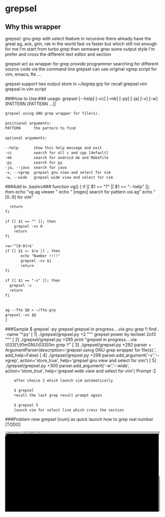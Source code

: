# grepsel #

## Why this wrapper
grepsel: gnu grep with select feature in recursive 
there already have the great ag, ack, grin, rak in the world fast vs faster
but which still not enough for me I'm start from turbo grep then semware grep 
some output style I'm prefer and cross the different text editor and section

grepsel act as wrapper for grep provide programmer searching for different source code via the command line
grepsel can use original vgrep script for vim, emacs, fte ...

grepsel support two output store in ~/legrep.grp for recall
grepsel.vim grepsel in vim script

###How to Use:###
	usage: grepsel [--help] [-cc] [-mk] [-py] [-ja] [-v] [-w]
		[PATTERN [PATTERN ...]]
               
	grepsel using GNU grep wrapper for file(s).
               
	positional arguments:
	PATTERN      the pattern to find
                 
	optional arguments:

	--help       show this help message and exit
	-cc          search for all c and cpp [default]
	-mk          search for android mk and Makefile
	-py          search for py
	-ja, --java  search for java
	-v, --vgrep  grepsel gnu view and select for vim
	-w, --wide   grepsel wide view and select for vim

###Add to .bashrc###
    function vg()
    {
    if [[ $1 == "?" || $1 == "--help" ]]; then
      echo "vg         ag viewer " 
      echo "   [regex] search for pattern via ag"
      echo "   [0..9]  for vim"

      return
    fi

    if [[ $1 == "" ]]; then
        grepsel -vv 0
        return
    fi

    re='^[0-9]+$'
    if [[ $1 =~ $re ]] ; then
           echo "Number !!!!"
           grepsel -vv $1
           return
    fi

    if [[ $1 == "-s" ]]; then
      grepsel -v
      return
    fi


    ag --fte $@ > ~/fte.grp
    grepsel -vv $@
    }
###Sample
	$ grepsel -py grepsel
	grepsel in progress....via gnu grep !!
	find . -name '*.py'
	[  1] ./grepsel/grepsel.py +2 """  grepsel power by lecheel 2o13  """
	[  2] ./grepsel/grepsel.py +285     print "grepsel in progress....via \033[1;91mGNU\033[0m grep !!"
	[  3] ./grepsel/grepsel.py +292     parser = ArgumentParser(description='grepsel using GNU grep wrapper for file(s).', add_help=False)
	[  4] ./grepsel/grepsel.py +299     parser.add_argument('-v','--vgrep',  action='store_true', help='grepsel gnu view and select for vim')
	[  5] ./grepsel/grepsel.py +300     parser.add_argument('-w','--wide',  action='store_true', help='grepsel wide view and select for vim')
	Prompt :2
        
        after choice 2 which launch vim automatically 
        
        $ grepsel 
        recall the last grep result prompt again

        $ grepsel 5
        launch vim for select line which cross the section

###Problem
        now grepsel [num] as quick launch how to grep real number [TODO]

![Screenshot](./grepsel.gif)
